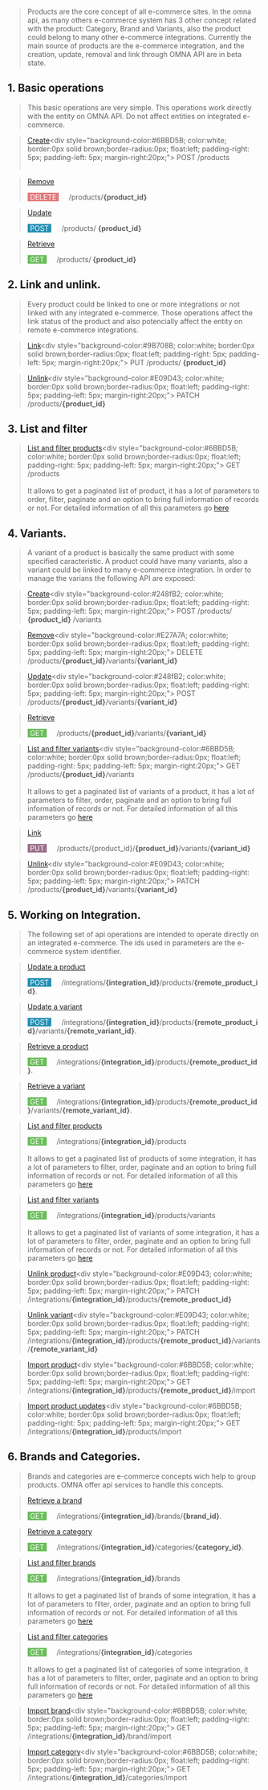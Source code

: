 > Products are the core concept of all e-commerce sites. In the omna api, as many others e-commerce system has 3 other concept related with the product:
Category, Brand and Variants, also the product could belong to many other e-commerce integrations. Currently the main source of products are the e-commerce integration, and the creation, update, removal and link through OMNA API are in beta state.

## 1. Basic operations

> This basic operations are very simple. This operations work directly with the entity on OMNA API. Do not affect entities on integrated e-commerce.

>[Create](http://doc-api.omna.io/api-spec/#operation/create_product_beta_)<div style="background-color:#6BBD5B; color:white; border:0px solid brown;border-radius:0px; float:left; padding-right: 5px; padding-left: 5px; margin-right:20px;"> POST </div> /products </br> </br> 

> [Remove](http://doc-api.omna.io/api-spec/#operation/delete_product_beta_) <div style="background-color:#E27A7A; color:white; border:0px solid brown;border-radius:0px; float:left; padding-right: 5px; padding-left: 5px; margin-right:20px;"> DELETE </div> /products/<b>{product_id}</b>

>[Update](http://doc-api.omna.io/api-spec/#operation/update_product_beta_) <div style="background-color:#248fB2; color:white; border:0px solid brown;border-radius:0px; float:left; padding-right: 5px; padding-left: 5px; margin-right:20px;"> POST </div> /products/ <b> {product_id} </b>

>[Retrieve](http://doc-api.omna.io/api-spec/#operation/get_product_beta_) <div style="background-color:#6BBD5B; color:white; border:0px solid brown;border-radius:0px; float:left; padding-right: 5px; padding-left: 5px; margin-right:20px;"> GET </div> /products/<b> {product_id} </b>

## 2. Link and unlink.

> Every product could be linked to one or more integrations or not linked with any integrated e-commerce. Those operations affect the link status of the product and also potencially affect the entity on remote e-commerce integrations.

>[Link](http://doc-api.omna.io/api-spec/#operation/#link_product_async_beta_)<div style="background-color:#9B708B; color:white; border:0px solid brown;border-radius:0px; float:left; padding-right: 5px; padding-left: 5px; margin-right:20px;"> PUT </div> /products/ <b>{product_id} </b>

>[Unlink](http://doc-api.omna.io/api-spec/#operation/#unlink_product_async_beta_)<div style="background-color:#E09D43; color:white; border:0px solid brown;border-radius:0px; float:left; padding-right: 5px; padding-left: 5px; margin-right:20px;"> PATCH </div> /products/<b>{product_id}</b>

## 3. List and filter
>[List and filter products](http://doc-api.omna.io/api-spec/#operation/get_products_beta_)<div style="background-color:#6BBD5B; color:white; border:0px solid brown;border-radius:0px; float:left; padding-right: 5px; padding-left: 5px; margin-right:20px;"> GET </div> /products </br></br>
It allows to get a paginated list of product, it has a lot of parameters to order, filter, paginate and an option to bring full information of records or not. For detailed information of all this parameters go [here](http://doc-api.omna.io/api-spec/#operation/get_products_beta_)

## 4. Variants.
>A variant of a product is basically the same product with some specified caracteristic. A product could have many variants, also a variant could be linked to many e-commerce integration. In order to manage the varians the following API are exposed:

>[Create](http://doc-api.omna.io/api-spec/#operation/create_variant_beta_)<div style="background-color:#248fB2; color:white; border:0px solid brown;border-radius:0px; float:left; padding-right: 5px; padding-left: 5px; margin-right:20px;"> POST </div> /products/<b> {product_id} </b>/variants 

>[Remove](http://doc-api.omna.io/api-spec/#operation/delete_variant_beta_)<div style="background-color:#E27A7A; color:white; border:0px solid brown;border-radius:0px; float:left; padding-right: 5px; padding-left: 5px; margin-right:20px;"> DELETE </div> /products/<b>{product_id}</b>/variants/<b>{variant_id}</b>

>[Update](http://doc-api.omna.io/api-spec/#operation/update_variant_beta_)<div style="background-color:#248fB2; color:white; border:0px solid brown;border-radius:0px; float:left; padding-right: 5px; padding-left: 5px; margin-right:20px;"> POST </div> /products/<b>{product_id}</b>/variants/<b>{variant_id}</b>	

>[Retrieve](http://doc-api.omna.io/api-spec/#operation/get_variant_beta_)
> <div style="background-color:#6BBD5B; color:white; border:0px solid brown;border-radius:0px; float:left; padding-right: 5px; padding-left: 5px; margin-right:20px;"> GET </div> /products/<b>{product_id}</b>/variants/<b>{variant_id}</b>

>[List and filter variants](http://doc-api.omna.io/api-spec/#operation/get_variants_beta_)<div style="background-color:#6BBD5B; color:white; border:0px solid brown;border-radius:0px; float:left; padding-right: 5px; padding-left: 5px; margin-right:20px;"> GET </div> /products/<b>{product_id}</b>/variants </br> </br> It allows to get a paginated list of variants of a product, it has a lot of parameters to filter, order, paginate and an option to bring full information of records or not. For detailed information of all this parameters go [here](http://doc-api.omna.io/api-spec/#operation/get_variants_beta_)

>[Link](http://doc-api.omna.io/api-spec/#operation/#link_variant_beta_) <div style="background-color:#9B708B; color:white; border:0px solid brown;border-radius:0px; float:left; padding-right: 5px; padding-left: 5px; margin-right:20px;"> PUT </div> /products/{product_id}/<b>{product_id}</b>/variants/<b>{variant_id}</b>

>[Unlink](http://doc-api.omna.io/api-spec/#operation/#unlink_variant_async_beta_)<div style="background-color:#E09D43; color:white; border:0px solid brown;border-radius:0px; float:left; padding-right: 5px; padding-left: 5px; margin-right:20px;"> PATCH </div> /products/<b>{product_id}</b>/variants/<b>{variant_id}</b>

## 5. Working on Integration.
> The following set of api operations are intended to operate directly on an integrated e-commerce. The ids used in parameters are the e-commerce system identifier.

>[Update a product](http://doc-api.omna.io/api-spec/#operation/#update_integration_product_beta_) <div style="background-color:#248fB2; color:white; border:0px solid brown;border-radius:0px; float:left; padding-right: 5px; padding-left: 5px; margin-right:20px;"> POST </div> /integrations/<b>{integration_id}</b>/products/<b>{remote_product_id}</b>. 

>[Update a variant](http://doc-api.omna.io/api-spec/#operation/#update_integration_variant_beta_) <div style="background-color:#248fB2; color:white; border:0px solid brown;border-radius:0px; float:left; padding-right: 5px; padding-left: 5px; margin-right:20px;"> POST </div> /integrations/<b>{integration_id}</b>/products/<b>{remote_product_id}</b>/variants/<b>{remote_variant_id}</b>. 

>[Retrieve a product](http://doc-api.omna.io/api-spec/#operation/#get_integration_product_beta_) <div style="background-color:#6BBD5B; color:white; border:0px solid brown;border-radius:0px; float:left; padding-right: 5px; padding-left: 5px; margin-right:20px;"> GET </div> /integrations/<b>{integration_id}</b>/products/<b>{remote_product_id}</b>.

>[Retrieve a variant](http://doc-api.omna.io/api-spec/#operation/#get_integration_variant_beta_) <div style="background-color:#6BBD5B; color:white; border:0px solid brown;border-radius:0px; float:left; padding-right: 5px; padding-left: 5px; margin-right:20px;"> GET </div> /integrations/<b>{integration_id}</b>/products/<b>{remote_product_id}</b>/variants/<b>{remote_variant_id}</b>.

>[List and filter products](http://doc-api.omna.io/api-spec/#operation/get_integration_products_beta_) <div style="background-color:#6BBD5B; color:white; border:0px solid brown;border-radius:0px; float:left; padding-right: 5px; padding-left: 5px; margin-right:20px;"> GET </div> /integrations/<b>{integration_id}</b>/products </br></br>
It allows to get a paginated list of products of some integration, it has a lot of parameters to filter, order, paginate and an option to bring full information of records or not. For detailed information of all this parameters go [here](http://doc-api.omna.io/api-spec/#operation/get_integration_products_beta_)

>[List and filter variants](http://doc-api.omna.io/api-spec/#operation/get_integration_variants_beta_) <div style="background-color:#6BBD5B; color:white; border:0px solid brown;border-radius:0px; float:left; padding-right: 5px; padding-left: 5px; margin-right:20px;"> GET </div> /integrations/<b>{integration_id}</b>/products/variants </br></br>
It allows to get a paginated list of variants of some integration, it has a lot of parameters to filter, order, paginate and an option to bring full information of records or not. For detailed information of all this parameters go [here](http://doc-api.omna.io/api-spec/#operation/get_integration_variants_beta_)

>[Unlink product](http://doc-api.omna.io/api-spec/#operation/#unlink_integration_product_async_beta_)<div style="background-color:#E09D43; color:white; border:0px solid brown;border-radius:0px; float:left; padding-right: 5px; padding-left: 5px; margin-right:20px;"> PATCH </div> /integrations/<b>{integration_id}</b>/products/<b>{remote_product_id}</b>

>[Unlink variant](http://doc-api.omna.io/api-spec/#operation/#unlink_integration_variant_async_beta_)<div style="background-color:#E09D43; color:white; border:0px solid brown;border-radius:0px; float:left; padding-right: 5px; padding-left: 5px; margin-right:20px;"> PATCH </div> /integrations/<b>{integration_id}</b>/products/<b>{remote_product_id}</b>/variants/<b>{remote_variant_id}</b>

>[Import product](http://doc-api.omna.io/api-spec/#operation/#import_integration_product_async_)<div style="background-color:#6BBD5B; color:white; border:0px solid brown;border-radius:0px; float:left; padding-right: 5px; padding-left: 5px; margin-right:20px;"> GET </div> /integrations/<b>{integration_id}</b>/products/<b>{remote_product_id}</b>/import

>[Import product updates](http://doc-api.omna.io/api-spec/#operation/#import_products_async_)<div style="background-color:#6BBD5B; color:white; border:0px solid brown;border-radius:0px; float:left; padding-right: 5px; padding-left: 5px; margin-right:20px;"> GET </div> /integrations/<b>{integration_id}</b>/products/import

## 6. Brands and Categories.
> Brands and categories are e-commerce concepts wich help to group products. OMNA offer api services to handle this concepts.

>[Retrieve a brand](http://doc-api.omna.io/api-spec/#operation/#get_brand) <div style="background-color:#6BBD5B; color:white; border:0px solid brown;border-radius:0px; float:left; padding-right: 5px; padding-left: 5px; margin-right:20px;"> GET </div> /integrations/<b>{integration_id}</b>/brands/<b>{brand_id}</b>.

>[Retrieve a category](http://doc-api.omna.io/api-spec/#operation/#get_category) <div style="background-color:#6BBD5B; color:white; border:0px solid brown;border-radius:0px; float:left; padding-right: 5px; padding-left: 5px; margin-right:20px;"> GET </div> /integrations/<b>{integration_id}</b>/categories/<b>{category_id}</b>.

>[List and filter brands](http://doc-api.omna.io/api-spec/#operation/get_integration_brands) <div style="background-color:#6BBD5B; color:white; border:0px solid brown;border-radius:0px; float:left; padding-right: 5px; padding-left: 5px; margin-right:20px;"> GET </div> /integrations/<b>{integration_id}</b>/brands</br></br>
It allows to get a paginated list of brands of some integration, it has a lot of parameters to filter, order, paginate and an option to bring full information of records or not. For detailed information of all this parameters go [here](http://doc-api.omna.io/api-spec/#operation/get_integration_brands)

>[List and filter categories](http://doc-api.omna.io/api-spec/#operation/get_integration_categories) <div style="background-color:#6BBD5B; color:white; border:0px solid brown;border-radius:0px; float:left; padding-right: 5px; padding-left: 5px; margin-right:20px;"> GET </div> /integrations/<b>{integration_id}</b>/categories</br></br>
It allows to get a paginated list of categories of some integration, it has a lot of parameters to filter, order, paginate and an option to bring full information of records or not. For detailed information of all this parameters go [here](http://doc-api.omna.io/api-spec/#operation/get_integration_categories)

>[Import brand](http://doc-api.omna.io/api-spec/#operation/#import_brands_async_)<div style="background-color:#6BBD5B; color:white; border:0px solid brown;border-radius:0px; float:left; padding-right: 5px; padding-left: 5px; margin-right:20px;"> GET </div> /integrations/<b>{integration_id}</b>/brand/import

>[Import category](http://doc-api.omna.io/api-spec/#operation/#import_categories_async_)<div style="background-color:#6BBD5B; color:white; border:0px solid brown;border-radius:0px; float:left; padding-right: 5px; padding-left: 5px; margin-right:20px;"> GET </div> /integrations/<b>{integration_id}</b>/categories/import